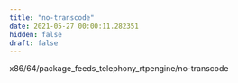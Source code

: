 ```yaml
---
title: "no-transcode"
date: 2021-05-27 00:00:11.282351
hidden: false
draft: false
---
```


x86/64/package_feeds_telephony_rtpengine/no-transcode

